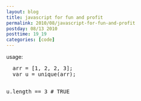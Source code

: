 ```yaml
---
layout: blog
title: javascript for fun and profit
permalink: 2010/08/javascript-for-fun-and-profit
postday: 08/13 2010
posttime: 19_19
categories: [code]
---
```


<script src="https://gist.github.com/860699.js?file=unique-check.js"></script>

<p>
usage:</p>
<pre>
  arr = [1, 2, 2, 3];
  var u = unique(arr);
  
  u.length == 3   # TRUE
</pre>
